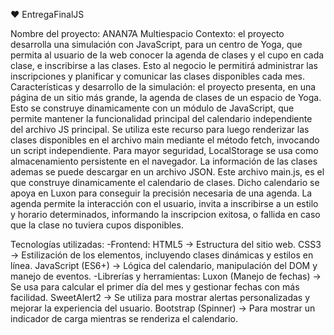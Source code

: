 ♥️ EntregaFinalJS

Nombre del proyecto: ANAN7A Multiespacio
Contexto: el proyecto desarrolla una simulación con JavaScript, para un centro de Yoga, que permita al usuario de la web conocer la agenda de clases y el cupo en cada clase, e inscribirse a las clases. Esto al negocio le permitirá administrar las inscripciones y planificar y comunicar las clases disponibles cada mes.
Características y desarrollo de la simulación: el proyecto presenta, en una página de un sitio más grande, la agenda de clases de un espacio de Yoga.
Esto se construye dinamicamente con un módulo de JavaScript, que permite mantener la funcionalidad principal del calendario independiente del archivo JS principal. Se utiliza este recurso para luego renderizar las clases disponibles en el archivo main mediante el método fetch, invocando un script independiente. Para mayor seguridad, LocalStorage se usa como almacenamiento persistente en el navegador. La información de las clases ademas se puede descargar en un archivo JSON. Este archivo main.js, es el que construye dinamicamente el calendario de clases. Dicho calendario se apoya en Luxon para conseguir la precisión necesaria de una agenda. La agenda permite la interacción con el usuario, invita a inscribirse a un estilo y horario determinados, informando la inscripcion exitosa, o fallida en caso que la clase no tuviera cupos disponibles.

Tecnologías utilizadas:
-Frontend: HTML5 → Estructura del sitio web. CSS3 → Estilización de los elementos, incluyendo clases dinámicas y estilos en línea. JavaScript (ES6+) → Lógica del calendario, manipulación del DOM y manejo de eventos. -Librerías y herramientas: Luxon (Manejo de fechas) → Se usa para calcular el primer día del mes y gestionar fechas con más facilidad. SweetAlert2 → Se utiliza para mostrar alertas personalizadas y mejorar la experiencia del usuario. Bootstrap (Spinner) → Para mostrar un indicador de carga mientras se renderiza el calendario.